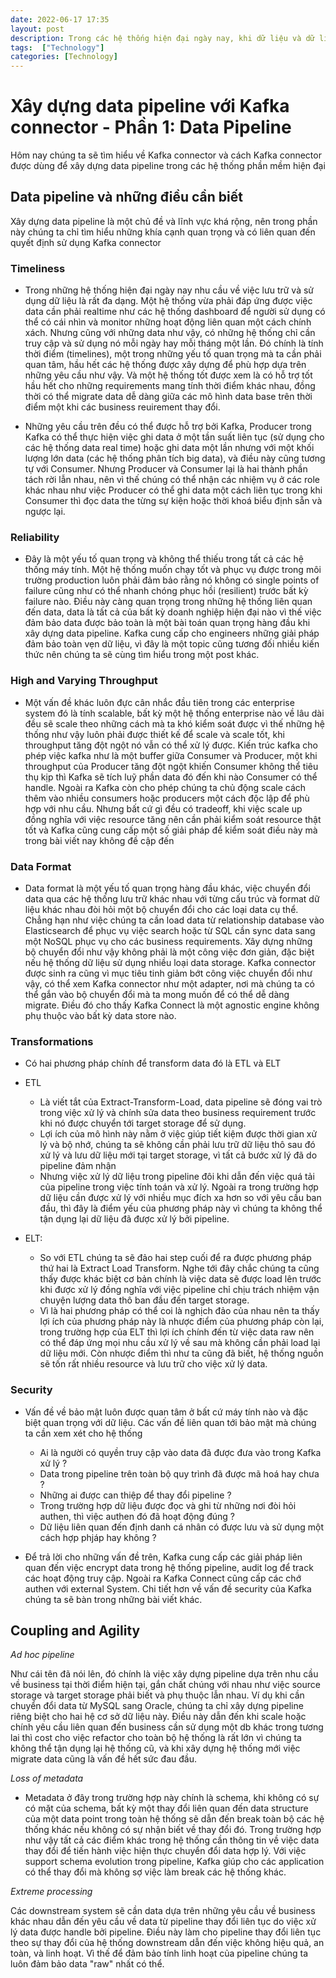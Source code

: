 ```yaml
---
date: 2022-06-17 17:35
layout: post
description: Trong các hệ thống hiện đại ngày nay, khi dữ liệu và dữ liệu là vô hạn thì việc xây dựng hệ thống truyền tải và chuyển hoá dữ liệu đóng vai trò rất quan trọng.
tags:  ["Technology"]
categories: [Technology]
---
```

# Xây dựng data pipeline với Kafka connector - Phần 1: Data Pipeline

Hôm nay chúng ta sẽ tìm hiểu về Kafka connector và cách Kafka connector được dùng để xây dựng data pipeline trong các hệ thống phần mềm hiện đại

## Data pipeline và những điều cần biết

Xây dựng data pipeline là một chủ đề và lĩnh vực khá rộng, nên trong phần này chúng ta chỉ tìm hiểu những khía cạnh quan trọng và có liên quan đến quyết định sử dụng Kafka connector

### Timeliness

- Trong những hệ thống hiện đại ngày nay nhu cầu về việc lưu trữ và sử dụng dữ liệu là rất đa dạng. Một hệ thống vừa phải đáp ứng được việc data cần phải realtime như các hệ thống dashboard để người sử dụng có thể có cái nhìn và monitor những hoạt động liên quan một cách chính xách. Nhưng cũng với những data như vậy, có những hệ thống chỉ cần truy cập và sử dụng nó mỗi ngày hay mỗi tháng một lần. Đó chính là tính thời điểm (timelines), một trong những yếu tố quan trọng mà ta cần phải quan tâm, hầu hết các hệ thống được xây dựng để phù hợp dựa trên những yêu cầu như vậy. Và một hệ thống tốt được xem là có hỗ trợ tốt hầu hết cho những requirements mang tính thời điểm khác nhau, đồng thời có thể migrate data dễ dàng giữa các mô hình data base trên thời điểm một khi các business reuirement thay đổi. 

- Những yêu cầu trên đều có thể được hỗ trợ bởi Kafka, Producer trong Kafka có thể thực hiện việc ghi data ở một tần suất liên tục (sử dụng cho các hệ thống data real time) hoặc ghi data một lần nhưng với một khối lượng lớn data (các hệ thống phân tích big data), và điều này cũng tương tự với Consumer. Nhưng Producer và Consumer lại là hai thành phần tách rời lẫn nhau, nên vì thế chúng có thể nhận các nhiệm vụ ở các role khác nhau như việc Producer có thể ghi data một cách liên tục trong khi Consumer thì đọc data the từng sự kiện hoặc thời khoá biểu định sẵn và ngược lại.

### Reliability

- Đây là một yếu tố quan trọng và không thể thiếu trong tất cả các hệ thống máy tính. Một hệ thống muốn chạy tốt và phục vụ được trong môi trường production luôn phải đảm bảo rằng nó không có single points of failure cũng như có thể nhanh chóng phục hồi (resilient) trước bất kỳ failure nào. Điều này càng quan trọng trong những hệ thống liên quan đến data, data là tất cả của bất kỳ doanh nghiệp hiện đại nào vì thế việc đảm bảo data được bảo toàn là một bài toán quan trọng hàng đầu khi xây dựng data pipeline. Kafka cung cấp cho engineers những giải pháp đảm bảo toàn vẹn dữ liệu, vì đây là một topic cũng tương đối nhiều kiến thức nên chúng ta sẽ cùng tìm hiểu trong một post khác.

### High and Varying Throughput

- Một vấn đề khác luôn đực cân nhắc đầu tiên trong các enterprise system đó là tính scalable, bất kỳ một hệ thống enterprise nào về lâu dài đều sẽ scale theo những cách mà ta khó kiểm soát được vì thế những hệ thống như vậy luôn phải được thiết kế để scale và scale tốt, khi throughput tăng đột ngột nó vẫn có thể xử lý được. Kiến trúc kafka cho phép việc kafka như là một buffer giữa Consumer và Producer, một khi throughput của Producer tăng đột ngột khiến Consumer không thể tiêu thụ kịp thì Kafka sẽ tích luỹ phần data đó đến khi nào Consumer có thể handle. Ngoài ra Kafka còn cho phép chúng ta chủ động scale cách thêm vào nhiều consumers hoặc producers một cách độc lập để phù hợp với nhu cầu. Nhưng bất cứ gì đều có tradeoff, khi việc scale up đồng nghĩa với việc resource tăng nên cần phải kiểm soát resource thật tốt và Kafka cũng cung cấp một số giải pháp để kiểm soát điều này mà trong bài viết nay không đề cập đến

### Data Format

- Data format là một yếu tố quan trọng hàng đầu khác, việc chuyển đổi data qua các hệ thống lưu trữ khác nhau với từng cấu trúc và format dữ liệu khác nhau đòi hỏi một bộ chuyển đổi cho các loại data cụ thể. Chẳng hạn như việc chúng ta cần load data từ relationship database vào Elasticsearch để phục vụ việc search hoặc từ SQL cần sync data sang một NoSQL phục vụ cho các business requirements. Xây dựng những bộ chuyển đổi như vậy không phải là một công việc đơn giản, đặc biệt nếu hệ thống dữ liệu sử dụng nhiều loại data storage. Kafka connector được sinh ra cũng vì mục tiêu tinh giảm bớt công việc chuyển đổi như vậy, có thể xem Kafka connector như một adapter, nơi mà chúng ta có thể gắn vào bộ chuyển đổi mà ta mong muốn để có thể dễ dàng migrate. Điều đó cho thấy Kafka Connect là một agnostic engine không phụ thuộc vào bất kỳ data store nào.

### Transformations

- Có hai phương pháp chính để transform data đó là ETL và ELT
- ETL 
    - Là viết tắt của Extract-Transform-Load, data pipeline sẽ đóng vai trò trong việc xử lý và chính sửa data theo business requirement trước khi nó được chuyển tới target storage để sử dụng.
    - Lợi ích của mô hình này nằm ở việc giúp tiết kiệm được thời gian xử lý và bộ nhớ, chúng ta sẽ không cần phải lưu trữ dữ liệu thô sau đó xử lý và lưu dữ liệu mới tại target storage, vì tất cả bước xử lý đã do pipeline đảm nhận 
    - Nhưng việc xử lý dữ liệu trong pipeline đôi khi dẫn đến việc quá tải của pipeline trong việc tính toán và xử lý. Ngoài ra trong trường hợp dữ liệu cần được xử lý với nhiều mục đích xa hơn so với yêu cầu ban đầu, thì đây là điểm yếu của phương pháp này vì chúng ta không thể tận dụng lại dữ liệu đã được xử lý bởi pipeline.

- ELT:
    - So với ETL chúng ta sẽ đảo hai step cuối để ra được phương pháp thứ hai là Extract Load Transform. Nghe tới đây chắc chúng ta cũng thấy được khác biệt cơ bản chính là việc data sẽ được load lên trước khi được xử lý đồng nghĩa với việc pipeline chỉ chịu trách nhiệm vận chuyện lượng data thô ban đầu đến target storage.
    - Vì là hai phương pháp có thể coi là nghịch đảo của nhau nên ta thấy lợi ích của phương pháp này là nhược điểm của phương pháp còn lại, trong trường hợp của ELT thì lợi ích chính đến từ việc data raw nên có thể đáp ứng mọi nhu cầu xử lý về sau mà không cần phải load lại dữ liệu mới. Còn nhược điểm thì như ta cũng đã biết, hệ thống nguồn sẽ tốn rất nhiều resource và lưu trữ cho việc xử lý data.    

### Security 

- Vấn đề về bảo mật luôn được quan tâm ở bất cứ máy tính nào và đặc biệt quan trọng với dữ liệu. Các vấn đề liên quan tới bảo mật mà chúng ta cần xem xét cho hệ thống
    - Ai là người có quyền truy cập vào data đã được đưa vào trong Kafka xử lý ?
    - Data trong pipeline trên toàn bộ quy trình đã được mã hoá hay chưa ?
    - Những ai được can thiệp để thay đổi pipeline ?
    - Trong trường hợp dữ liệu được đọc và ghi từ những nơi đòi hỏi authen, thì việc authen đó đã hoạt động đúng ?
    - Dữ liệu liên quan đến định danh cá nhân có được lưu và sử dụng một cách hợp phjáp hay không ?

- Để trả lời cho những vấn đề trên, Kafka cung cấp các giải pháp liên quan đến việc encrypt data trong hệ thống pipeline, audit log để track các hoạt động truy cập. Ngoài ra Kafka Connect cũng cấp các chớ authen với external System. Chi tiết hơn về vấn đề security của Kafka chúng ta sẽ bàn trong những bài viết khác.

## Coupling and Agility

*Ad hoc pipeline*

Như cái tên đã nói lên, đó chính là việc xây dựng pipeline dựa trên nhu cầu về business tại thời điểm hiện tại, gắn chất chúng với nhau như việc source storage và target storage phải biết và phụ thuộc lẫn nhau. Ví dụ khi cần chuyển đổi data từ MySQL sang Oracle, chúng ta chỉ xây dựng pipeline riêng biệt cho hai hệ cơ sở dữ liệu này. Điều này dẫn đến khi scale hoặc chính yêu cầu liên quan đến business cần sử dụng một db khác trong tương lai thì cost cho việc refactor cho toàn bộ hệ thống là rất lớn vì chúng ta không thể tận dụng lại hệ thống cũ, và khi xây dựng hệ thống mới việc migrate data cũng là vấn đề hết sức đau đầu.

*Loss of metadata*

- Metadata ở đây trong trường hợp này chính là schema, khi không có sự có mặt của schema, bất kỳ một thay đổi liên quan đến data structure của một data point trong toàn hệ thống sẽ dẫn đến break toàn bộ các hệ thống khác nếu không có sự nhận biết về thay đổi đó. Trong trường hợp như vậy tất cả các điểm khác trong hệ thống cần thông tin về việc data thay đổi để tiến hành việc hiện thực chuyển đổi data hợp lý. Với việc support schema evolution trong pipeline, Kafka giúp cho các application có thể thay đổi mà không sợ việc làm break các hệ thống khác.

*Extreme processing* 

Các downstream system sẽ cần data dựa trên những yêu cầu về business khác nhau dẫn đến yêu cầu về data từ pipeline thay đổi liên tục do việc xử lý data được handle bởi pipeline. Điều này làm cho pipeline thay đổi liên tục theo sự thay đổi của hệ thống downstream dẫn đến việc không hiệu quả, an toàn, và linh hoạt. Vì thế để đảm bảo tính linh hoạt của pipeline chúng ta luôn đảm bảo data "raw" nhất có thể.
